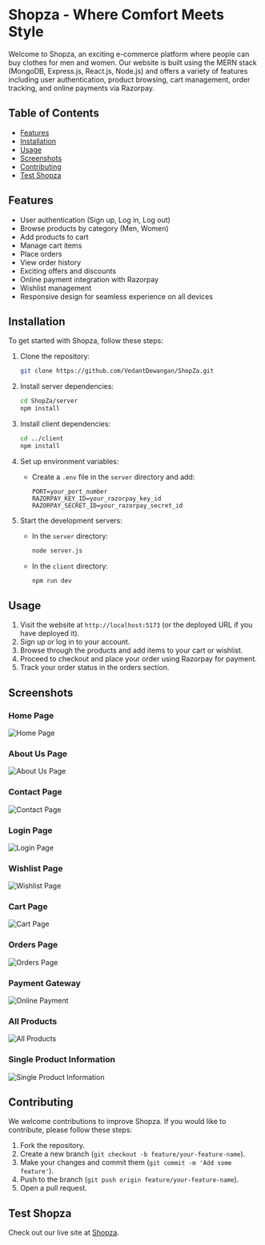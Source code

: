 # Shopza - Where Comfort Meets Style

Welcome to Shopza, an exciting e-commerce platform where people can buy clothes for men and women. Our website is built using the MERN stack (MongoDB, Express.js, React.js, Node.js) and offers a variety of features including user authentication, product browsing, cart management, order tracking, and online payments via Razorpay.

## Table of Contents

- [Features](#features)
- [Installation](#installation)
- [Usage](#usage)
- [Screenshots](#screenshots)
- [Contributing](#contributing)
- [Test Shopza](#test-shopza)

## Features

- User authentication (Sign up, Log in, Log out)
- Browse products by category (Men, Women)
- Add products to cart
- Manage cart items
- Place orders
- View order history
- Exciting offers and discounts
- Online payment integration with Razorpay
- Wishlist management
- Responsive design for seamless experience on all devices

## Installation

To get started with Shopza, follow these steps:

1. Clone the repository:
    ```bash
    git clone https://github.com/VedantDewangan/ShopZa.git
    ```

2. Install server dependencies:
    ```bash
    cd ShopZa/server
    npm install
    ```

3. Install client dependencies:
    ```bash
    cd ../client
    npm install
    ```

4. Set up environment variables:
    - Create a `.env` file in the `server` directory and add:
      ```plaintext
      PORT=your_port_number
      RAZORPAY_KEY_ID=your_razorpay_key_id
      RAZORPAY_SECRET_ID=your_razorpay_secret_id
      ```

5. Start the development servers:
    - In the `server` directory:
        ```bash
        node server.js
        ```
    - In the `client` directory:
        ```bash
        npm run dev
        ```

## Usage

1. Visit the website at `http://localhost:5173` (or the deployed URL if you have deployed it).
2. Sign up or log in to your account.
3. Browse through the products and add items to your cart or wishlist.
4. Proceed to checkout and place your order using Razorpay for payment.
5. Track your order status in the orders section.

## Screenshots

### Home Page
![Home Page](https://github.com/VedantDewangan/ShopZa/blob/main/screenshots/Screenshot1.png?raw=true)

### About Us Page
![About Us Page](https://github.com/VedantDewangan/ShopZa/blob/main/screenshots/Screenshot2.png?raw=true)

### Contact Page
![Contact Page](https://github.com/VedantDewangan/ShopZa/blob/main/screenshots/Screenshot3.png?raw=true)

### Login Page
![Login Page](https://github.com/VedantDewangan/ShopZa/blob/main/screenshots/Screenshot4.png?raw=true)

### Wishlist Page
![Wishlist Page](https://github.com/VedantDewangan/ShopZa/blob/main/screenshots/Screenshot5.png?raw=true)

### Cart Page
![Cart Page](https://github.com/VedantDewangan/ShopZa/blob/main/screenshots/Screenshot6.png?raw=true)

### Orders Page
![Orders Page](https://github.com/VedantDewangan/ShopZa/blob/main/screenshots/Screenshot7.png?raw=true)

### Payment Gateway
![Online Payment](https://github.com/VedantDewangan/ShopZa/blob/main/screenshots/Screenshot8.png?raw=true)

### All Products
![All Products](https://github.com/VedantDewangan/ShopZa/blob/main/screenshots/Screenshot9.png?raw=true)

### Single Product Information
![Single Product Information](https://github.com/VedantDewangan/ShopZa/blob/main/screenshots/Screenshot10.png?raw=true)

## Contributing

We welcome contributions to improve Shopza. If you would like to contribute, please follow these steps:

1. Fork the repository.
2. Create a new branch (`git checkout -b feature/your-feature-name`).
3. Make your changes and commit them (`git commit -m 'Add some feature'`).
4. Push to the branch (`git push origin feature/your-feature-name`).
5. Open a pull request.

## Test Shopza

Check out our live site at [Shopza](https://shopza.netlify.app).
